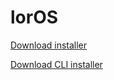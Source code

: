 # lorOS

[Download installer](about:blank)

[Download CLI installer](https://github.com/Quadrid/lorOS/releases/download/v0.1/lorOS.zip)
